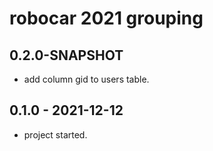 # robocar 2021 grouping

## 0.2.0-SNAPSHOT
- add column gid to users table.

## 0.1.0 - 2021-12-12
- project started.